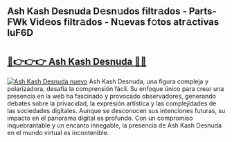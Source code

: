 ## Ash Kash Desnuda D𝚎sn𝚞dos filtr𝚊dos - Parts-FWk Vid𝚎os filtr𝚊dos - N𝚞evas f𝚘tos atr𝚊ctivas luF6D

# <h2><a href="http://mb1he7.tromn.icu/?c=Ash+Kash+Desnuda">🔗👉👉👉 Ash Kash Desnuda 🔗🔗</a></h2>

[![Ash Kash Desnuda nuevo](https://i.imgur.com/pEAQMta.gif)](http://mb1he7.tromn.icu/?c=Ash+Kash+Desnuda)
Ash Kash Desnuda, una figura compleja y polarizadora, desafía la comprensión fácil. Su enfoque único para crear una presencia en la web ha fascinado y provocado observadores, generando debates sobre la privacidad, la expresión artística y las complejidades de las sociedades digitales. Aunque se desconocen sus intenciones futuras, su impacto en el panorama digital es profundo. Con un compromiso inquebrantable y un encanto innegable, la presencia de Ash Kash Desnuda en el mundo virtual es incontenible.
